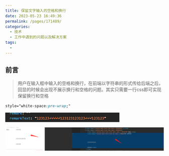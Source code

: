 ```yaml
---
title: 保留文字输入的空格和换行
date: 2023-05-23 16:49:36
permalink: /pages/171489/
categories:
  - 技术
  - 工作中遇到的问题以及解决方案
tags:
  - 
---
```

## 前言
>用户在输入框中输入的空格和换行，在前端以字符串的形式传给后端之后，回显的时候会出现不展示换行和空格的问题。其实只需要一行css即可实现保留换行和空格
```css
style="white-space:pre-wrap;"
```
![img.png](../../.vuepress/public/gz_1.png)

![img_1.png](../../.vuepress/public/gz_2.png)
